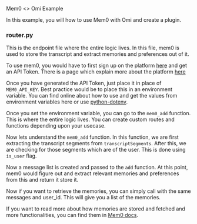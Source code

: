 Mem0 <> Omi Example

In this example, you will how to use Mem0 with Omi and create a plugin.

### router.py

This is the endpoint file where the entire logic lives. In this file, mem0 is used to store the transcript and extract memories and preferences out of it.

To use mem0, you would have to first sign up on the platform [here](https://app.mem0.ai/) and get an API Token. There is a page which explain more about the
platform [here](https://docs.mem0.ai/platform/overview)

Once you have generated the API Token, just place it in place of `MEM0_API_KEY`. Best practice would be to place this in an environment variable. You can find online about how to use and get the
values from environment variables here or use [python-dotenv](https://github.com/theskumar/python-dotenv).

Once you set the environment variable, you can go to the `mem0_add` function. This is where the entire logic lives. You can create custom routes and functions depending upon your usecase.

Now lets understand the `mem0_add` function. In this function, we are first extracting the transcript segments from `transcriptSegments`. After this, we are checking for those segments which are of
the user. This is done using `is_user` flag.

Now a message list is created and passed to the `add` function. At this point, mem0 would figure out and extract relevant memories and preferences from this and return it store it.

Now if you want to retrieve the memories, you can simply call with the same messages and user_id. This will give you a list of the memories.

If you want to read more about how memories are stored and fetched and more functionalities, you can find them in [Mem0 docs](https://docs.mem0.ai/overview).